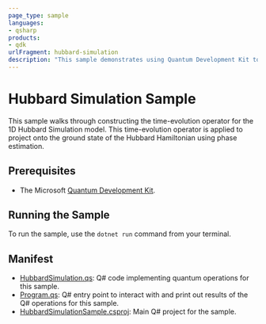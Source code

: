 ```yaml
---
page_type: sample
languages:
- qsharp
products:
- qdk
urlFragment: hubbard-simulation
description: "This sample demonstrates using Quantum Development Kit to simulate time evolution under the 1D Hubbard model."
---
```


# Hubbard Simulation Sample

This sample walks through constructing the time-evolution operator for the 1D Hubbard Simulation model.
This time-evolution operator is applied to project onto the ground state of the Hubbard Hamiltonian using phase estimation.

## Prerequisites

- The Microsoft [Quantum Development Kit](https://docs.microsoft.com/quantum/install-guide/).

## Running the Sample

To run the sample, use the `dotnet run` command from your terminal. 

## Manifest ##

- [HubbardSimulation.qs](./HubbardSimulation.qs): Q# code implementing quantum operations for this sample.
- [Program.qs](./Program.qs): Q# entry point to interact with and print out results of the Q# operations for this sample.
- [HubbardSimulationSample.csproj](./HubbardSimulationSample.csproj): Main Q# project for the sample.
